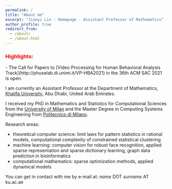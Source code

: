 ```yaml
---
permalink: /
title: "About me"
excerpt: "Jianyi Lin - Homepage - Assistant Professor of Mathematics"
author_profile: true
redirect_from: 
  - /about/
  - /about.html
---
```

<h3 style="color:red">Highlights:</h3>
 - The Call for Papers to [Video Processing for Human Behavioral Analysis Track](http://phuselab.di.unimi.it/VP-HBA2021) in the 36th ACM SAC 2021 is open.

I am currently an Assistant Professor at the Department of Mathematics, [Khalifa University](https://www.ku.ac.ae), Abu Dhabi, United Arab Emirates.

I received my PhD in Mathematics and Statistics for Computational Sciences from the [University of Milan](https://www.unimi.it) and the Master Degree in Computing Systems Engineering from [Politecnico di Milano](https://www.polimi.it).

Research areas:
 - theoretical computer science: limit laws for pattern statistics in rational models, computational complexity of constrained statistical clustering
 - machine learning: computer vision for robust face recognition, applied sparse representation and sparse dictionary learning, graph data prediction in bioinformatics
 - computational mathematics: sparse optimization methods, applied dynamical models

You can get in contact with me by e-mail at: _name_ DOT _surname_ AT ku.ac.ae

